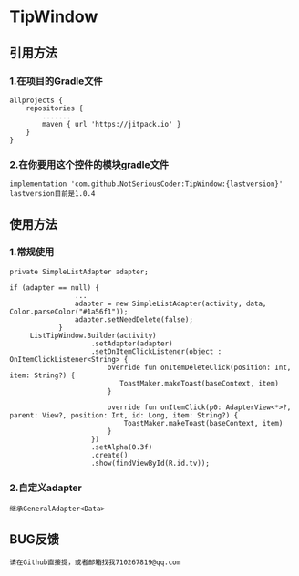 # TipWindow

## 引用方法
### 1.在项目的Gradle文件
	allprojects {
		repositories {
			.......
			maven { url 'https://jitpack.io' }
		}
	}
  
### 2.在你要用这个控件的模块gradle文件
	implementation 'com.github.NotSeriousCoder:TipWindow:{lastversion}'
	lastversion目前是1.0.4

## 使用方法
### 1.常规使用
	private SimpleListAdapter adapter;
	
	if (adapter == null) {
                    ...
                    adapter = new SimpleListAdapter(activity, data, Color.parseColor("#1a56f1"));
					adapter.setNeedDelete(false);
                }
         ListTipWindow.Builder(activity)
                        .setAdapter(adapter)
                        .setOnItemClickListener(object : OnItemClickListener<String> {
                            override fun onItemDeleteClick(position: Int, item: String?) {
                               ToastMaker.makeToast(baseContext, item)
                            }

                            override fun onItemClick(p0: AdapterView<*>?, parent: View?, position: Int, id: Long, item: String?) {
                                ToastMaker.makeToast(baseContext, item)
                            }
                        })
                        .setAlpha(0.3f)
                        .create()
                        .show(findViewById(R.id.tv));
			
### 2.自定义adapter
	继承GeneralAdapter<Data>

## BUG反馈
	请在Github直接提，或者邮箱找我710267819@qq.com

